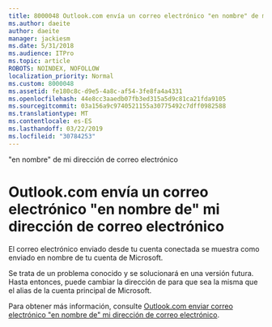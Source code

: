 ```yaml
---
title: 8000048 Outlook.com envía un correo electrónico "en nombre" de mi dirección de correo electrónico
ms.author: daeite
author: daeite
manager: jackiesm
ms.date: 5/31/2018
ms.audience: ITPro
ms.topic: article
ROBOTS: NOINDEX, NOFOLLOW
localization_priority: Normal
ms.custom: 8000048
ms.assetid: fe180c8c-d9e5-4a8c-af54-3fe8fa4a4331
ms.openlocfilehash: 44e8cc3aaedb07fb3ed315a5d9c81ca21fda9105
ms.sourcegitcommit: 03a156a9c9740521155a30775492c7dff0982588
ms.translationtype: MT
ms.contentlocale: es-ES
ms.lasthandoff: 03/22/2019
ms.locfileid: "30784253"
---
```

"en nombre" de mi dirección de correo electrónico

# <a name="outlookcom-sends-email-on-behalf-of-my-email-address"></a>Outlook.com envía un correo electrónico "en nombre de" mi dirección de correo electrónico

El correo electrónico enviado desde tu cuenta conectada se muestra como enviado en nombre de tu cuenta de Microsoft.
  
Se trata de un problema conocido y se solucionará en una versión futura. Hasta entonces, puede cambiar la dirección de para que sea la misma que el alias de la cuenta principal de Microsoft.
  
Para obtener más información, consulte [Outlook.com enviar correo electrónico "en nombre de" mi dirección de correo electrónico](https://go.microsoft.com/fwlink/p/?linkid=2001600&amp;clcid=0x409).
  

